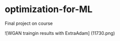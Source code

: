 # optimization-for-ML
Final project on course


![WGAN traingin results with ExtraAdam] (11730.png)

